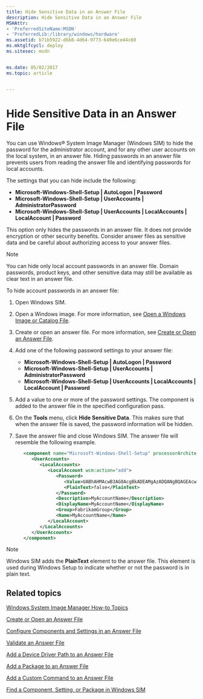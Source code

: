 ```yaml
---
title: Hide Sensitive Data in an Answer File
description: Hide Sensitive Data in an Answer File
MSHAttr:
- 'PreferredSiteName:MSDN'
- 'PreferredLib:/library/windows/hardware'
ms.assetid: b71b5922-d6b8-4d64-9773-649e6ce44c60
ms.mktglfcycl: deploy
ms.sitesec: msdn


ms.date: 05/02/2017
ms.topic: article


---
```

# Hide Sensitive Data in an Answer File

You can use Windows® System Image Manager (Windows SIM) to hide the password for the administrator account, and for any other user accounts on the local system, in an answer file. Hiding passwords in an answer file prevents users from reading the answer file and identifying passwords for local accounts.

The settings that you can hide include the following:

* **Microsoft-Windows-Shell-Setup | AutoLogon | Password**
* **Microsoft-Windows-Shell-Setup | UserAccounts | AdministratorPassword**
* **Microsoft-Windows-Shell-Setup | UserAccounts | LocalAccounts | LocalAccount | Password**

This option only hides the passwords in an answer file. It does not provide encryption or other security benefits. Consider answer files as sensitive data and be careful about authorizing access to your answer files.

> [!Note]
> You can hide only local account passwords in an answer file. Domain passwords, product keys, and other sensitive data may still be available as clear text in an answer file.

To hide account passwords in an answer file:

1. Open Windows SIM.
1. Open a Windows image. For more information, see [Open a Windows Image or Catalog File](open-a-windows-image-or-catalog-file.md).
1. Create or open an answer file. For more information, see [Create or Open an Answer File](create-or-open-an-answer-file.md).
1. Add one of the following password settings to your answer file:
    * **Microsoft-Windows-Shell-Setup | AutoLogon | Password**
    * **Microsoft-Windows-Shell-Setup | UserAccounts | AdministratorPassword**
    * **Microsoft-Windows-Shell-Setup | UserAccounts | LocalAccounts | LocalAccount | Password**
1. Add a value to one or more of the password settings. The component is added to the answer file in the specified configuration pass.
1. On the **Tools** menu, click **Hide Sensitive Data**. This makes sure that when the answer file is saved, the password information will be hidden.
1. Save the answer file and close Windows SIM. The answer file will resemble the following example.

    ```xml
       <component name="Microsoft-Windows-Shell-Setup" processorArchitecture="x86" publicKeyToken="31bf3856ad364e35" language="neutral" versionScope="nonSxS" xmlns:wcm="http://schemas.microsoft.com/WMIConfig/2002/State" xmlns:xsi="http://www.w3.org/2001/XMLSchema-instance">
          <UserAccounts>
             <LocalAccounts>
                <LocalAccount wcm:action="add">
                   <Password>
                      <Value>UABhAHMAcwB3AG8AcgBkADEAMgAzADQANgBQAGEAcwBzAHcAbwByAGQA</Value>
                      <PlainText>false</PlainText>
                   </Password>
                   <Description>MyAccountName</Description>
                   <DisplayName>MyAccountName</DisplayName>
                   <Group>FabrikamGroup</Group>
                   <Name>MyAccountName</Name>
                </LocalAccount>
             </LocalAccounts>
          </UserAccounts>
       </component>
    ```

> [!Note]
> Windows SIM adds the **PlainText** element to the answer file. This element is used during Windows Setup to indicate whether or not the password is in plain text.

## Related topics

[Windows System Image Manager How-to Topics](windows-system-image-manager-how-to-topics.md)

[Create or Open an Answer File](create-or-open-an-answer-file.md)

[Configure Components and Settings in an Answer File](configure-components-and-settings-in-an-answer-file.md)

[Validate an Answer File](validate-an-answer-file.md)

[Add a Device Driver Path to an Answer File](add-a-device-driver-path-to-an-answer-file.md)

[Add a Package to an Answer File](add-a-package-to-an-answer-file.md)

[Add a Custom Command to an Answer File](add-a-custom-command-to-an-answer-file.md)

[Find a Component, Setting, or Package in Windows SIM](find-a-component-setting-or-package-in-windows-sim.md)
